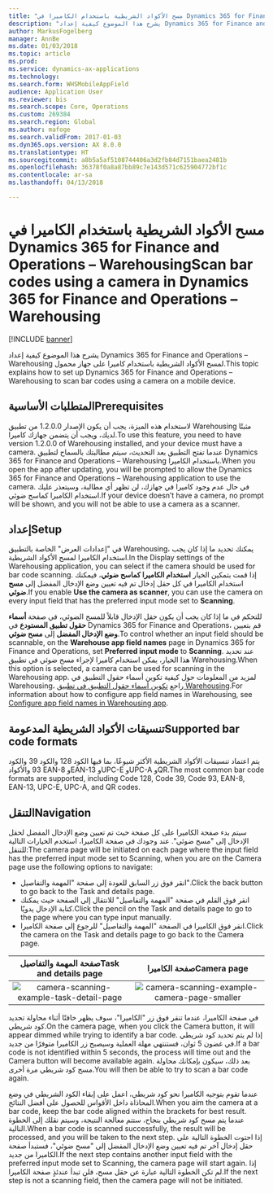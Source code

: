 ```yaml
---
title: "مسح الأكواد الشريطية باستخدام الكاميرا في Dynamics 365 for Finance and Operations – Warehousing"
description: "يشرح هذا الموضوع كيفية إعداد Dynamics 365 for Finance and Operations – Warehousing لمسح الأكواد الشريطية باستخدام كاميرا على جهاز محمول."
author: MarkusFogelberg
manager: AnnBe
ms.date: 01/03/2018
ms.topic: article
ms.prod: 
ms.service: dynamics-ax-applications
ms.technology: 
ms.search.form: WHSMobileAppField
audience: Application User
ms.reviewer: bis
ms.search.scope: Core, Operations
ms.custom: 269384
ms.search.region: Global
ms.author: mafoge
ms.search.validFrom: 2017-01-03
ms.dyn365.ops.version: AX 8.0.0
ms.translationtype: HT
ms.sourcegitcommit: a8b5a5af5108744406a3d2fb84d7151baea2481b
ms.openlocfilehash: 36378f0a8a87bb89c7e143d571c625904772bf1c
ms.contentlocale: ar-sa
ms.lasthandoff: 04/13/2018

---
```


# <a name="scan-bar-codes-using-a-camera-in-dynamics-365-for-finance-and-operations--warehousing"></a><span data-ttu-id="7c4ef-103">مسح الأكواد الشريطية باستخدام الكاميرا في Dynamics 365 for Finance and Operations – Warehousing</span><span class="sxs-lookup"><span data-stu-id="7c4ef-103">Scan bar codes using a camera in Dynamics 365 for Finance and Operations – Warehousing</span></span>

[!INCLUDE [banner](../includes/banner.md)]

<span data-ttu-id="7c4ef-104">يشرح هذا الموضوع كيفية إعداد Dynamics 365 for Finance and Operations – Warehousing لمسح الأكواد الشريطية باستخدام كاميرا على جهاز محمول.</span><span class="sxs-lookup"><span data-stu-id="7c4ef-104">This topic explains how to set up Dynamics 365 for Finance and Operations – Warehousing to scan bar codes using a camera on a mobile device.</span></span> 

## <a name="prerequisites"></a><span data-ttu-id="7c4ef-105">المتطلبات الأساسية</span><span class="sxs-lookup"><span data-stu-id="7c4ef-105">Prerequisites</span></span>
<span data-ttu-id="7c4ef-106">لاستخدام هذه الميزة، يجب أن يكون الإصدار 1.2.0.0 من تطبيق Warehousing مثبتًا لديك، ويجب أن يتضمن جهازك كاميرا.</span><span class="sxs-lookup"><span data-stu-id="7c4ef-106">To use this feature, you need to have version 1.2.0.0 of Warehousing installed, and your device must have a camera.</span></span> <span data-ttu-id="7c4ef-107">عندما تفتح التطبيق بعد التحديث، سيتم مطالبتك بالسماح لتطبيق Dynamics 365 for Finance and Operations – Warehousing باستخدام الكاميرا.</span><span class="sxs-lookup"><span data-stu-id="7c4ef-107">When you open the app after updating, you will be prompted to allow the Dynamics 365 for Finance and Operations – Warehousing application to use the camera.</span></span> <span data-ttu-id="7c4ef-108">في حال عدم وجود كاميرا في جهازك، لن تظهر أي مطالبة، وسيتعذر عليك استخدام الكاميرا كماسح ضوئي.</span><span class="sxs-lookup"><span data-stu-id="7c4ef-108">If your device doesn’t have a camera, no prompt will be shown, and you will not be able to use a camera as a scanner.</span></span> 

## <a name="setup"></a><span data-ttu-id="7c4ef-109">إعداد</span><span class="sxs-lookup"><span data-stu-id="7c4ef-109">Setup</span></span>
<span data-ttu-id="7c4ef-110">في "إعدادات العرض" الخاصة بالتطبيق Warehousing، يمكنك تحديد ما إذا كان يجب استخدام الكاميرا لمسح الأكواد الشريطية.</span><span class="sxs-lookup"><span data-stu-id="7c4ef-110">In the Display settings of the Warehousing application, you can select if the camera should be used for bar code scanning.</span></span> <span data-ttu-id="7c4ef-111">إذا قمت بتمكين الخيار **استخدام الكاميرا كماسح ضوئي**، فيمكنك استخدام الكاميرا في كل حقل إدخال تم فيه تعيين وضع الإدخال المفضل إلى **مسح ضوئي**.</span><span class="sxs-lookup"><span data-stu-id="7c4ef-111">If you enable **Use the camera as scanner**, you can use the camera on every input field that has the preferred input mode set to **Scanning**.</span></span> 

<span data-ttu-id="7c4ef-112">للتحكم في ما إذا كان يجب أن يكون حقل الإدخال قابلاً للمسح الضوئي، في صفحة **أسماء حقول تطبيق المستودع‬** في Dynamics 365 for Finance and Operations، قم بتعيين **وضع الإدخال المفضل** إلى **مسح ضوئي**.</span><span class="sxs-lookup"><span data-stu-id="7c4ef-112">To control whether an input field should be scannable, on the **Warehouse app field names** page in Dynamics 365 for Finance and Operations, set **Preferred input mode** to **Scanning**.</span></span> <span data-ttu-id="7c4ef-113">عند تحديد هذا الخيار، يمكن استخدام كاميرا لإجراء مسح ضوئي في تطبيق Warehousing.</span><span class="sxs-lookup"><span data-stu-id="7c4ef-113">When this option is selected, a camera can be used for scanning in the Warehousing app.</span></span> <span data-ttu-id="7c4ef-114">لمزيد من المعلومات حول كيفية تكوين أسماء حقول التطبيق في Warehousing، راجع [تكوين أسماء حقول التطبيق في تطبيق Warehousing](https://docs.microsoft.com/en-us/dynamics365/unified-operations/supply-chain/warehousing/configure-app-field-names-priorities-warehouse).</span><span class="sxs-lookup"><span data-stu-id="7c4ef-114">For information about how to configure app field names in Warehousing, see [Configure app field names in Warehousing app](https://docs.microsoft.com/en-us/dynamics365/unified-operations/supply-chain/warehousing/configure-app-field-names-priorities-warehouse).</span></span>

## <a name="supported-bar-code-formats"></a><span data-ttu-id="7c4ef-115">تنسيقات الأكواد الشريطية المدعومة</span><span class="sxs-lookup"><span data-stu-id="7c4ef-115">Supported bar code formats</span></span>
<span data-ttu-id="7c4ef-116">يتم اعتماد تنسيقات الأكواد الشريطية الأكثر شيوعًا، بما فيها الكود 128 والكود 39 والكود 93 والأكواد EAN-8 وEAN-13 وUPC-E وUPC-A وQR.</span><span class="sxs-lookup"><span data-stu-id="7c4ef-116">The most common bar code formats are supported, including Code 128, Code 39, Code 93, EAN-8, EAN-13, UPC-E, UPC-A, and QR codes.</span></span> 

## <a name="navigation"></a><span data-ttu-id="7c4ef-117">التنقل</span><span class="sxs-lookup"><span data-stu-id="7c4ef-117">Navigation</span></span>
<span data-ttu-id="7c4ef-118">سيتم بدء صفحة الكاميرا على كل صفحة حيث تم تعيين وضع الإدخال المفضل لحقل الإدخال إلى "مسح ضوئي". عند وجودك في صفحة الكاميرا، استخدم الخيارات التالية للتنقل:</span><span class="sxs-lookup"><span data-stu-id="7c4ef-118">The camera page will be initiated on each page where the input field has the preferred input mode set to Scanning, when you are on the Camera page use the following options to navigate:</span></span>
- <span data-ttu-id="7c4ef-119">انقر فوق زر السابق للعودة إلى صفحة "المهمة والتفاصيل".</span><span class="sxs-lookup"><span data-stu-id="7c4ef-119">Click the back button to go back to the Task and details page.</span></span> 
- <span data-ttu-id="7c4ef-120">انقر فوق القلم في صفحة "المهمة والتفاصيل" للانتقال إلى الصفحة حيث يمكنك كتابة الإدخال يدويًا.</span><span class="sxs-lookup"><span data-stu-id="7c4ef-120">Click the pencil on the Task and details page to go to the page where you can type input manually.</span></span>
- <span data-ttu-id="7c4ef-121">انقر فوق الكاميرا في الصفحة "المهمة والتفاصيل" للرجوع إلى صفحة الكاميرا.</span><span class="sxs-lookup"><span data-stu-id="7c4ef-121">Click the camera on the Task and details page to go back to the Camera page.</span></span> 

| <span data-ttu-id="7c4ef-122">صفحة المهمة والتفاصيل</span><span class="sxs-lookup"><span data-stu-id="7c4ef-122">Task and details page</span></span> | <span data-ttu-id="7c4ef-123">صفحة الكاميرا</span><span class="sxs-lookup"><span data-stu-id="7c4ef-123">Camera page</span></span> | 
| :---------------------: | :--------------------: |
| ![camera-scanning-example-task-detail-page](./media/camera-scanning-example-task-detail-page50.png)          | ![camera-scanning-example-camera-page-smaller](./media/camera-scanning-example-camera-page50.png)          |

<span data-ttu-id="7c4ef-126">في صفحة الكاميرا، عندما تنقر فوق زر "الكاميرا"، سوف يظهر خافتًا أثناء محاولة تحديد كود شريطي.</span><span class="sxs-lookup"><span data-stu-id="7c4ef-126">On the camera page, when you click the Camera button, it will appear dimmed while trying to identify a bar code.</span></span> <span data-ttu-id="7c4ef-127">إذا لم يتم تحديد كود شريطي في غضون 5 ثوان، فستنتهي مهلة العملية وسيصبح زر الكاميرا متوفرًا من جديد.</span><span class="sxs-lookup"><span data-stu-id="7c4ef-127">If a bar code is not identified within 5 seconds, the process will time out and the Camera button will become available again.</span></span> <span data-ttu-id="7c4ef-128">بعد ذلك، سيكون بإمكانك محاولة مسح كود شريطي مرة أخرى.</span><span class="sxs-lookup"><span data-stu-id="7c4ef-128">You will then be able to try to scan a bar code again.</span></span>

<span data-ttu-id="7c4ef-129">عندما تقوم بتوجيه الكاميرا نحو كود شريطي، اعمل على إبقاء الكود الشريطي في وضع المحاذاة داخل الأقواس للحصول على أفضل النتائج.</span><span class="sxs-lookup"><span data-stu-id="7c4ef-129">When you aim the camera at a bar code, keep the bar code aligned within the brackets for best result.</span></span> <span data-ttu-id="7c4ef-130">عندما يتم مسح كود شريطي بنجاح، ستتم معالجة النتيجة، وسيتم نقلك إلى الخطوة التالية.</span><span class="sxs-lookup"><span data-stu-id="7c4ef-130">When a bar code is scanned successfully, the result will be processed, and you will be taken to the next step.</span></span> <span data-ttu-id="7c4ef-131">إذا احتوت الخطوة التالية على حقل إدخال آخر تم فيه تعيين وضع الإدخال المفضل إلى "مسح ضوئي"، فستبدأ صفحة الكاميرا من جديد.</span><span class="sxs-lookup"><span data-stu-id="7c4ef-131">If the next step contains another input field with the preferred input mode set to Scanning, the camera page will start again.</span></span> <span data-ttu-id="7c4ef-132">إذا لم تكن الخطوة التالية عبارة عن حقل مسح، فلن تبدأ عندئذٍ صفحة الكاميرا.</span><span class="sxs-lookup"><span data-stu-id="7c4ef-132">If the next step is not a scanning field, then the camera page will not be initiated.</span></span>


